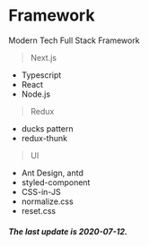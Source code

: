 # Framework

Modern Tech Full Stack Framework

> Next.js

-   Typescript
-   React
-   Node.js

> Redux

-   ducks pattern
-   redux-thunk

> UI

-   Ant Design, antd
-   styled-component
-   CSS-in-JS
-   normalize.css
-   reset.css

##### The last update is 2020-07-12.
